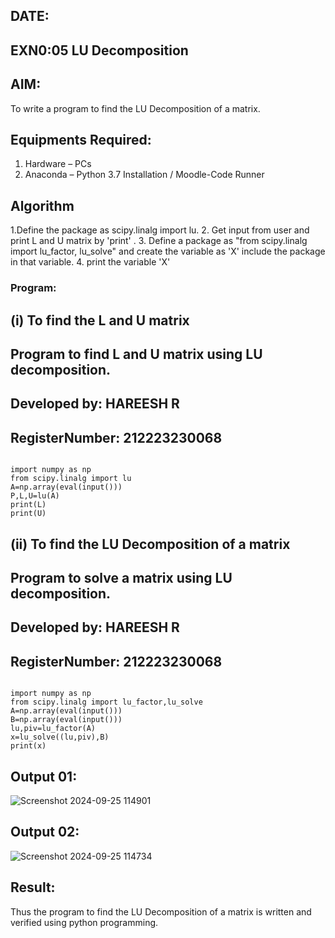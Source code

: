 ## DATE:
## EXN0:05 LU Decomposition 

## AIM:
To write a program to find the LU Decomposition of a matrix.

## Equipments Required:
1. Hardware – PCs
2. Anaconda – Python 3.7 Installation / Moodle-Code Runner

## Algorithm
1.Define the package as scipy.linalg import lu.
2. Get input from user and print L and U matrix by 'print' .
3. Define a package as "from scipy.linalg import lu_factor, lu_solve" and create the variable as 'X' include the package in that variable.
4. print the variable 'X'

### Program:
## (i) To find the L and U matrix
## Program to find L and U matrix using LU decomposition.
## Developed by: HAREESH R
## RegisterNumber: 212223230068
```

import numpy as np
from scipy.linalg import lu
A=np.array(eval(input()))
P,L,U=lu(A)
print(L)
print(U)
```
## (ii) To find the LU Decomposition of a matrix

## Program to solve a matrix using LU decomposition.
## Developed by: HAREESH R
## RegisterNumber: 212223230068


```

import numpy as np
from scipy.linalg import lu_factor,lu_solve
A=np.array(eval(input()))
B=np.array(eval(input()))
lu,piv=lu_factor(A)
x=lu_solve((lu,piv),B)
print(x)
```

## Output 01:

![Screenshot 2024-09-25 114901](https://github.com/user-attachments/assets/aebbbbfe-09ab-4b87-be24-40050f75d1a8)


## Output 02:
![Screenshot 2024-09-25 114734](https://github.com/user-attachments/assets/04a34d18-c84b-43c6-8d61-c3b12feedb9a)
## Result:
Thus the program to find the LU Decomposition of a matrix is written and verified using python programming.

